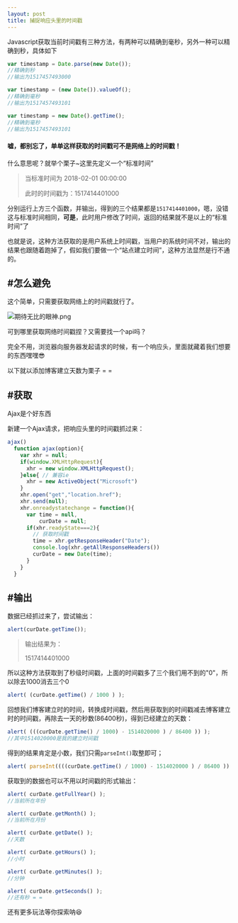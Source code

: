 ```yaml
---
layout: post
title: 捕捉响应头里的时间戳
---
```


Javascript获取当前时间戳有三种方法，有两种可以精确到毫秒，另外一种可以精确到秒，具体如下

```javascript
var timestamp = Date.parse(new Date());
//精确到秒
//输出为1517457493000
```

```javascript
var timestamp = (new Date()).valueOf();
//精确到毫秒
//输出为1517457493101
```

```javascript
var timestamp = new Date().getTime();
//精确到毫秒
//输出为1517457493101
```

#### 嘘，都别忘了，单单这样获取的时间戳可不是网络上的时间戳！

什么意思呢？就举个栗子~这里先定义一个“标准时间”

> 当标准时间为
> 2018-02-01 00:00:00
>
> 此时的时间戳为：1517414401000

分别运行上方三个函数，并输出，得到的三个结果都是`1517414401000`，嗯，没错这与标准时间相同，**可是**，此时用户修改了时间，返回的结果就不是以上的“标准时间”了

也就是说，这种方法获取的是用户系统上时间戳，当用户的系统时间不对，输出的结果也跟随着跑掉了，假如我们要做一个“站点建立时间”，这种方法显然是行不通的。

## #怎么避免

这个简单，只需要获取网络上的时间戳就行了。

![期待无比的眼神.png](http://lkopp.ml/usrimg/2017-12-24-1.png)

可到哪里获取网络时间戳捏？又需要找一个api吗？

完全不用，浏览器向服务器发起请求的时候，有一个响应头，里面就藏着我们想要的东西嘿嘿:sunglasses:

以下就以添加博客建立天数为栗子 = =

## #获取

Ajax是个好东西

新建一个Ajax请求，把响应头里的时间戳抓过来：

```javascript
ajax()
  function ajax(option){
    var xhr = null;
    if(window.XMLHttpRequest){
      xhr = new window.XMLHttpRequest();
    }else{ // 兼容ie
      xhr = new ActiveObject("Microsoft")
    }
    xhr.open("get","location.href");
    xhr.send(null);
    xhr.onreadystatechange = function(){
      var time = null,
          curDate = null;
      if(xhr.readyState===2){
        // 获取时间戳
        time = xhr.getResponseHeader("Date");
        console.log(xhr.getAllResponseHeaders())
        curDate = new Date(time);
      }
    }
  }
```

## #输出

数据已经抓过来了，尝试输出：

```javascript
alert(curDate.getTime());
```

> 输出结果为：
>
> 1517414401000

所以这种方法获取到了秒级时间戳，上面的时间戳多了三个我们用不到的"0"，所以除去1000消去三个0

```javascript
alert( (curDate.getTime() / 1000 ) );
```

回想我们博客建立时的时间，转换成时间戳，然后用获取到的时间戳减去博客建立时的时间戳，再除去一天的秒数(86400秒)，得到已经建立的天数：

```javascript
alert( (((curDate.getTime() / 1000) - 1514020000 ) / 86400 )) );
//其中1514020000是我的建立时间戳
```

得到的结果肯定是小数，我们只需`parseInt()`取整即可；

```javascript
alert( parseInt((((curDate.getTime() / 1000) - 1514020000 ) / 86400 )) );
```

获取到的数据也可以不用以时间戳的形式输出：

```javascript
alert( curDate.getFullYear() );
//当前所在年份

alert( curDate.getMonth() );
//当前所在月份

alert( curDate.getDate() );
//天数

alert( curDate.getHours() );
//小时

alert( curDate.getMinutes() );
//分钟

alert( curDate.getSeconds() );
//还有秒 = =
```

还有更多玩法等你探索呐:satisfied:
